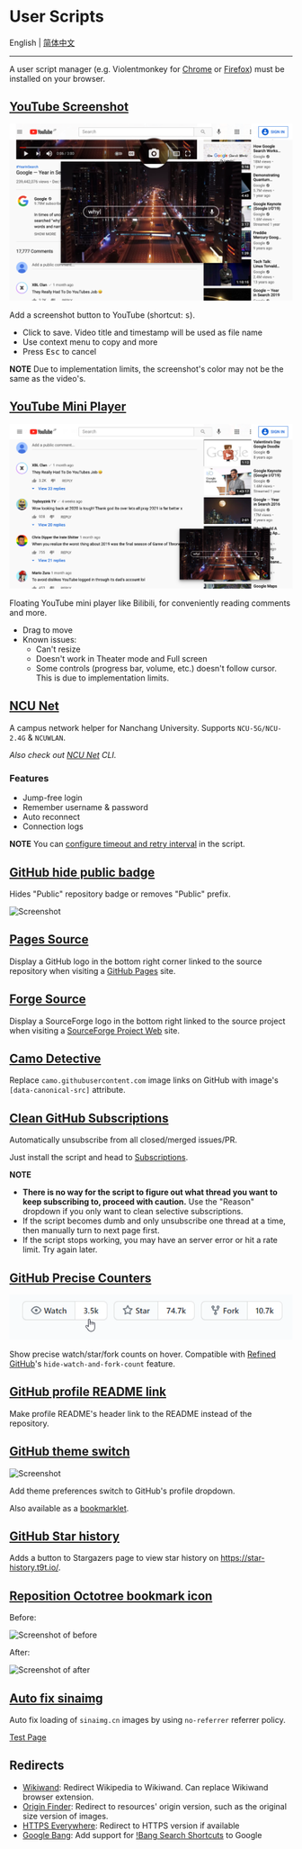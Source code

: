 # User Scripts

English | [简体中文](README-zh-CN.md)

---

A user script manager (e.g. Violentmonkey for [Chrome](https://chrome.google.com/webstore/detail/violentmonkey/jinjaccalgkegednnccohejagnlnfdag) or [Firefox](https://addons.mozilla.org/firefox/addon/violentmonkey)) must be installed on your browser.

## [YouTube Screenshot](youtube-screenshot.user.js?raw=true)

![Screenshot](../screenshots/youtube-screenshot.png)

Add a screenshot button to YouTube (shortcut: <kbd>s</kbd>).

- Click to save. Video title and timestamp will be used as file name
- Use context menu to copy and more
- Press <kbd>Esc</kbd> to cancel

**NOTE** Due to implementation limits, the screenshot's color may not be the same as the video's.

## [YouTube Mini Player](youtube-mini-player.user.js?raw=true)

![Screenshot](../screenshots/youtube-mini-player.png)

Floating YouTube mini player like Bilibili, for conveniently reading comments and more.

- Drag to move
- Known issues:
  - Can't resize
  - Doesn't work in Theater mode and Full screen
  - Some controls (progress bar, volume, etc.) doesn't follow cursor. This is due to implementation limits.

## [NCU Net](ncu-net.user.js?raw=true)

A campus network helper for Nanchang University. Supports `NCU-5G/NCU-2.4G` & `NCUWLAN`.

_Also check out [NCU Net](https://github.com/kidonng/ncu-net) CLI._

### Features

- Jump-free login
- Remember username & password
- Auto reconnect
- Connection logs

**NOTE** You can [configure timeout and retry interval](ncu-net.user.js#L14-L20) in the script.

## [GitHub hide public badge](generated/github-hide-public-badge.user.js?raw=true)

Hides "Public" repository badge or removes "Public" prefix.

![Screenshot](https://user-images.githubusercontent.com/44045911/132693134-ffa6a0fa-5366-447f-8e49-deda12884bd7.png)

## [Pages Source](generated/pages-source.user.js?raw=true)

Display a GitHub logo in the bottom right corner linked to the source repository when visiting a [GitHub Pages](https://pages.github.com/) site.

## [Forge Source](forge-source.user.js?raw=true)

Display a SourceForge logo in the bottom right linked to the source project when visiting a [SourceForge Project Web](https://sourceforge.net/p/forge/documentation/Project%20Web%20Services/) site.

## [Camo Detective](camo-detective.user.js?raw=true)

Replace `camo.githubusercontent.com` image links on GitHub with image's `[data-canonical-src]` attribute.

## [Clean GitHub Subscriptions](clean-github-subscriptions.user.js?raw=true)

Automatically unsubscribe from all closed/merged issues/PR.

Just install the script and head to [Subscriptions](https://github.com/notifications/subscriptions).

**NOTE**

- **There is no way for the script to figure out what thread you want to keep subscribing to, proceed with caution.** Use the "Reason" dropdown if you only want to clean selective subscriptions.
- If the script becomes dumb and only unsubscribe one thread at a time, then manually turn to next page first.
- If the script stops working, you may have an server error or hit a rate limit. Try again later.

## [GitHub Precise Counters](github-precise-counters.user.js?raw=true)

![Screenshot](../screenshots/github-precise-counters.gif)

Show precise watch/star/fork counts on hover. Compatible with [Refined GitHub](https://github.com/sindresorhus/refined-github)'s `hide-watch-and-fork-count` feature.

## [GitHub profile README link](github-profile-readme-link.user.js?raw=true)

Make profile README's header link to the README instead of the repository.

## [GitHub theme switch](generated/github-theme-switch.user.js?raw=true)

![Screenshot](https://user-images.githubusercontent.com/44045911/101625949-2a3ae280-3a57-11eb-9298-d1dde71806fc.png)

Add theme preferences switch to GitHub's profile dropdown.

Also available as a [bookmarklet](generated/github-theme-switch.bookmarklet.js?raw=true).

## [GitHub Star history](github-star-history.user.js?raw=true)

Adds a button to Stargazers page to view star history on https://star-history.t9t.io/.

## [Reposition Octotree bookmark icon](generated/reposition-octotree-bookmark-icon.user.js?raw=true)

Before:

![Screenshot of before](https://user-images.githubusercontent.com/44045911/89754890-12d30380-db10-11ea-9534-f2e704c94012.png)

After:

![Screenshot of after](https://user-images.githubusercontent.com/44045911/89754891-14043080-db10-11ea-86ed-b2316fed36cf.png)

## [Auto fix sinaimg](auto-fix-sinaimg.user.js?raw=true)

Auto fix loading of `sinaimg.cn` images by using `no-referrer` referrer policy.

[Test Page](https://luyilin.github.io/Aoba/)

## Redirects

- [Wikiwand](wikiwand.user.js?raw=true): Redirect Wikipedia to Wikiwand. Can replace Wikiwand browser extension.
- [Origin Finder](origin-finder.user.js?raw=true): Redirect to resources' origin version, such as the original size version of images.
- [HTTPS Everywhere](https-everywhere.user.js?raw=true): Redirect to HTTPS version if available
- [Google Bang](google-bang.user.js?raw=true): Add support for [!Bang Search Shortcuts](https://duckduckgo.com/bang) to Google
